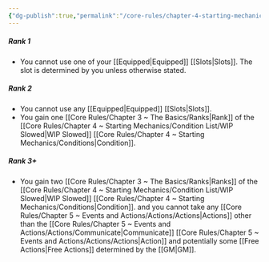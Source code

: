 ```yaml
---
{"dg-publish":true,"permalink":"/core-rules/chapter-4-starting-mechanics/condition-list/wip-restrained/"}
---
```


##### Rank 1
- You cannot use one of your [[Equipped\|Equipped]] [[Slots\|Slots]]. The slot is determined by you unless otherwise stated.
##### Rank 2
- You cannot use any [[Equipped\|Equipped]] [[Slots\|Slots]].
- You gain one [[Core Rules/Chapter 3 ~ The Basics/Ranks\|Rank]] of the [[Core Rules/Chapter 4 ~ Starting Mechanics/Condition List/WIP Slowed\|WIP Slowed]] [[Core Rules/Chapter 4 ~ Starting Mechanics/Conditions\|Condition]].
##### Rank 3+
- You gain two [[Core Rules/Chapter 3 ~ The Basics/Ranks\|Ranks]] of the [[Core Rules/Chapter 4 ~ Starting Mechanics/Condition List/WIP Slowed\|WIP Slowed]] [[Core Rules/Chapter 4 ~ Starting Mechanics/Conditions\|Condition]]. and you cannot take any [[Core Rules/Chapter 5 ~ Events and Actions/Actions/Actions\|Actions]] other than the [[Core Rules/Chapter 5 ~ Events and Actions/Actions/Communicate\|Communicate]] [[Core Rules/Chapter 5 ~ Events and Actions/Actions/Actions\|Action]] and potentially some [[Free Actions\|Free Actions]] determined by the [[GM\|GM]].